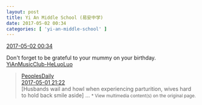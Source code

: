 ```yaml
---
layout: post
title: Yi An Middle School (易安中学)
date: 2017-05-02 00:34
categories: [ 'yi-an-middle-school' ]
---
```


<div class="weibo-info">
  <a href="http://weibo.com/6074218720/F19Fs3nFN">2017-05-02 00:34</a>
</div>

Don't forget to be grateful to your mummy on your birthday. [YiAnMusicClub-HeLuoLuo](http://weibo.com/u/6117570574)

<!-- more -->

> <div class="weibo-post-name">
>   <a href="http://weibo.com/rmrb">PeoplesDaily</a>
> </div>
> <div class="weibo-info">
>   <a href="http://weibo.com/2803301701/F18punFto">2017-05-01 21:22</a>
> </div>
> [Husbands wail and howl when experiencing parturition, wives hard to hold back smile aside] …  
> <small>* View multimedia content(s) on the original page.</small>

